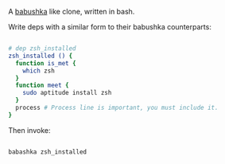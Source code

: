 A [babushka](1) like clone, written in bash.

Write deps with a similar form to their babushka counterparts:

```bash

# dep zsh_installed
zsh_installed () {
  function is_met {
    which zsh
  }
  function meet {
    sudo aptitude install zsh
  }
  process # Process line is important, you must include it.
}
```

Then invoke:

```bash

babashka zsh_installed

```

[1]: https://babushka.me
